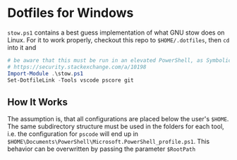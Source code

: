 # Dotfiles for Windows

`stow.ps1` contains a best guess implementation of what GNU stow does on Linux. For it to work properly, checkout this repo to `$HOME/.dotfiles`, then `cd` into it and

```powershell
# be aware that this must be run in an elevated PowerShell, as SymbolicLink requires Admin privileges
# https://security.stackexchange.com/a/10198
Import-Module .\stow.ps1
Set-DotfileLink -Tools vscode pscore git
```

## How It Works

The assumption is, that all configurations are placed below the user's `$HOME`. The same subdirectory structure must be used in the folders for each tool, i.e. the configuration for `pscode` will end up in `$HOME\Documents\PowerShell\Microsoft.PowerShell_profile.ps1`. This behavior can be overwritten by passing the parameter `$RootPath`
